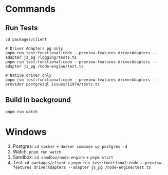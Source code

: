 # Commands

## Run Tests

```
cd packages/client

# Driver Adapters pg only
pnpm run test:functional:code --preview-features driverAdapters --adapter js_pg /logging/tests.ts
pnpm run test:functional:code --preview-features driverAdapters --adapter js_pg /node-engine/test.ts

# Native driver only
pnpm run test:functional:code --preview-features driverAdapters --provider postgresql issues/11974/tests.ts
```

## Build in background

```
pnpm run watch
```

# Windows

1. Postgres: `cd docker` + `docker compose up postgres -d`
2. Watch: `pnpm run watch`
3. Sandbox: `cd sandbox/node-engine` + `pnpm start`
4. Test: `cd packages/client` + `pnpm run test:functional:code --preview-features driverAdapters --adapter js_pg /node-engine/test.ts`
